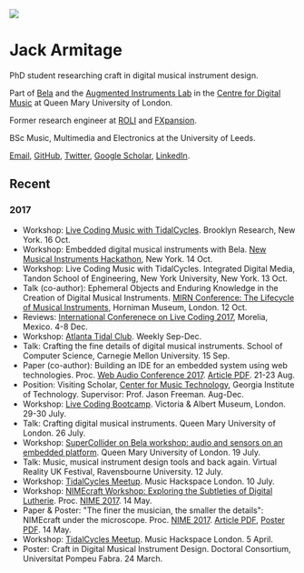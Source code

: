 ![](https://avatars0.githubusercontent.com/u/2885827?v=3&s=40)
# Jack Armitage

PhD student researching craft in digital musical instrument design.

Part of [Bela](http://bela.io) and the [Augmented Instruments Lab](http://instrumentslab.org) in the [Centre for Digital Music](http://c4dm.eecs.qmul.ac.uk) at Queen Mary University of London.

Former research engineer at [ROLI](http://roli.com) and [FXpansion](http://fxpansion.com).

BSc Music, Multimedia and Electronics at the University of Leeds.

[Email](mailto:jack@jackarmitage.com), [GitHub](http://github.com/jarmitage), [Twitter](http://twitter.com/jdkarmitage), [Google Scholar](https://scholar.google.com/citations?user=APvoBhUAAAAJ), [LinkedIn](https://www.linkedin.com/in/jackarmitage/).

## Recent

### 2017
- Workshop: [Live Coding Music with TidalCycles](https://livecoding.eventbrite.com/?aff=ja). Brooklyn Research, New York. 16 Oct.
- Workshop: Embedded digital musical instruments with Bela. [New Musical Instruments Hackathon](http://monthlymusichackathon.org/post/163742188892/new-musical-instruments-hackathon), New York. 14 Oct.
- Workshop: Live Coding Music with TidalCycles. Integrated Digital Media, Tandon School of Engineering, New York University, New York. 13 Oct.
- Talk (co-author): Ephemeral Objects and Enduring Knowledge in the Creation of Digital Musical Instruments. [MIRN Conference: The Lifecycle of Musical Instruments](https://mirn.org.uk/events/), Horniman Museum, London. 12 Oct.
- Reviews: [International Conferenece on Live Coding 2017](http://iclc.livecodenetwork.org/2017/), Morelia, Mexico. 4-8 Dec.
- Workshop: [Atlanta Tidal Club](https://tidalclub.github.io/atlanta). Weekly Sep-Dec.
- Talk: Crafting the fine details of digital musical instruments. School of Computer Science, Carnegie Mellon University. 15 Sep.
- Paper (co-author): Building an IDE for an embedded system using web technologies. Proc. [Web Audio Conference 2017](http://wac.eecs.qmul.ac.uk/). [Article PDF](http://eecs.qmul.ac.uk/~keno/45.pdf). 21-23 Aug.
- Position: Visiting Scholar, [Center for Music Technology](http://gtcmt.gatech.edu), Georgia Institute of Technology. Supervisor: Prof. Jason Freeman. Aug-Dec.
- Workshop: [Live Coding Bootcamp](https://www.vam.ac.uk/event/pAOm6b3M/live-coding-bootcamp-july-2017). Victoria & Albert Museum, London. 29-30 July.
- Talk: Crafting digital musical instruments. Queen Mary University of London. 26 July.
- Workshop: [SuperCollider on Bela workshop: audio and sensors on an embedded platform](https://www.eventbrite.co.uk/e/supercollider-on-bela-workshop-audio-and-sensors-on-an-embedded-platform-tickets-35688190338#). Queen Mary University of London. 19 July.
- Talk: Music, musical instrument design tools and back again. Virtual Reality UK Festival, Ravensbourne University. 12 July.
- Workshop: [TidalCycles Meetup](http://musichackspace.org/events/meetup-tidalcycles-calum-gunn-2/). Music Hackspace London. 10 July.
- Workshop: [NIMEcraft Workshop: Exploring the Subtleties of Digital Lutherie](https://github.com/AugmentedInstrumentsLab/NIMEcraftWorkshop). Proc. [NIME 2017](http://nime2017.org). 14 May.
- Paper & Poster: "The finer the musician, the smaller the details": NIMEcraft under the microscope. Proc. [NIME 2017](http://nime2017.org). [Article PDF](https://github.com/jarmitage/jarmitage.github.io/raw/master/work/2017/2017_Armitage_NIMEcraft.pdf), [Poster PDF](https://github.com/jarmitage/jarmitage.github.io/raw/master/work/2017/2017_Armitage_NIMEcraft_Poster.pdf). 14 May.
- Workshop: [TidalCycles Meetup](http://musichackspace.org/events/music-hackspace-presents-first-london-tidalcycles-meetup/). Music Hackspace London. 5 April.
- Poster: Craft in Digital Musical Instrument Design. Doctoral Consortium, Universitat Pompeu Fabra. 24 March.
